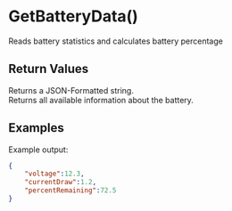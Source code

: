 # GetBatteryData()

Reads battery statistics and calculates battery percentage

## Return Values

Returns a JSON-Formatted string.  
Returns all available information about the battery.

## Examples

Example output:

```json
{
    "voltage":12.3,
    "currentDraw":1.2,
    "percentRemaining":72.5
}
```

<!-- ## Related Mavlink Enumerations

- [MAV_BATTERY_TYPE](https://mavlink.io/en/messages/common.html#MAV_BATTERY_TYPE)
- [MAV_BATTERY_FUNCTION](https://mavlink.io/en/messages/common.html#MAV_BATTERY_FUNCTION)
- [MAV_BATTERY_CHARGE_STATE](https://mavlink.io/en/messages/common.html#MAV_BATTERY_CHARGE_STATE)
- [MAV_SMART_BATTERY_FAULT](https://mavlink.io/en/messages/common.html#MAV_SMART_BATTERY_FAULT)

## Related Mavlink Functions

- [BATTERY_STATUS](https://mavlink.io/en/messages/common.html#BATTERY_STATUS)
- [SMART_BATTERY_INFO](https://mavlink.io/en/messages/common.html#SMART_BATTERY_INFO) (Beta)
- [SMART_BATTERY_STATUS](https://mavlink.io/en/messages/common.html#SMART_BATTERY_STATUS) (Beta) -->
